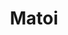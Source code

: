 ---
layout: place
title: Matoi
permalink: /california/san-diego/matoi.html
stateAbbr: CA
stateName: California
cityName: San Diego
seo:
  type: restaurant
  links: http://www.matoisandiego.com/
place_id: ChIJofAAlGT_24ARbD9iWnOF-9s
photos:
  - name: >-
      places/ChIJofAAlGT_24ARbD9iWnOF-9s/photos/AeeoHcL09VVf-DQQiPdmfYOXibkAszzKvb1Ce7iC4WXHLx0Tcoe_y9S54c73UPa_0Ln1SJJx4dgaftFMbP5QdrQmlbra_RL6radx9npo4QZE4mh3nRNPB4wetnOPJcEGDUStnCqEbYsgdnFQtFNG88pHk9toKjKIXWBxh1hEziMgoHZaiseJD9MYmJ6qmhNe3VmuLXcapcU7uNwUdA75B6cDiIyQCBgsDAOlGw1MRnqM8huzJbx8tJ6NavenC8dbuZGrVabWHCT87gn8EuExvsy8c7fviAmPUXxia_s5sC3CSVpQCrFw8DtZJ--BdM132by-8KeGho7TYeuFTPCEuNYEHRE1_pw1AVBij896OrO7-IZwFZee5gnU5-_xwr3F5CrYgjiQzii3XdZKvCEqAyDtOnztKwrUToYMT5czff6LzkSJLQ
    widthPx: 4000
    heightPx: 3000
    authorAttributions:
      - displayName: Takeshi Y
        uri: https://maps.google.com/maps/contrib/109462871597781898291
        photoUri: >-
          https://lh3.googleusercontent.com/a-/ALV-UjXYtr3e1DidZEnWMRDwJW14bG_h7LUtZLG3CUpAWU7ScS9R5-cK=s100-p-k-no-mo
    flagContentUri: >-
      https://www.google.com/local/imagery/report/?cb_client=maps_api_places.places_api&image_key=!1e10!2sCIHM0ogKEICAgID3hKPzBQ&hl=en-US
    googleMapsUri: >-
      https://www.google.com/maps/place//data=!3m4!1e2!3m2!1sCIHM0ogKEICAgID3hKPzBQ!2e10!4m2!3m1!1s0x80dbff649400f0a1:0xdbfb85735a623f6c
  - name: >-
      places/ChIJofAAlGT_24ARbD9iWnOF-9s/photos/AeeoHcLi5ixs_B0au7YKegsiKTL8vH7vRbSR46gN0HekOdGDlHaLMxdeHXby5l17TeIaQ2ZUM7BKiLEs4iRikvWb9Z-wNo-rAm6i73G7nYtNiD7FV9bmgl-UkW3puF_5KXxas_4TB6yAM-NFNcAp45LuRd_S8aD1PUtjPFDmkA2WcL54_QuyDgQsuOeZOhmIw9sH9uEcvLKRjjzuoKc5OE7Iu-a-N6ThWvEvXkyc3X-pSBUJOsuv0iIub52ob6lq0Zeo0645q1wPvT2dqL03XX_jqkcLYG1NxqEs7PBLm-VI6YssNQ
    widthPx: 3024
    heightPx: 4032
    authorAttributions:
      - displayName: Matoi
        uri: https://maps.google.com/maps/contrib/116096064024834485955
        photoUri: >-
          https://lh3.googleusercontent.com/a-/ALV-UjUt8Y-d8WA0_q7SXzthReZCP_Wmi6Qtjf-Yj9EZ7yPySv75ZTw=s100-p-k-no-mo
    flagContentUri: >-
      https://www.google.com/local/imagery/report/?cb_client=maps_api_places.places_api&image_key=!1e10!2sAF1QipMclvTJVNZO_tQeUadwEKlwtkG2JpICHKONUjuj&hl=en-US
    googleMapsUri: >-
      https://www.google.com/maps/place//data=!3m4!1e2!3m2!1sAF1QipMclvTJVNZO_tQeUadwEKlwtkG2JpICHKONUjuj!2e10!4m2!3m1!1s0x80dbff649400f0a1:0xdbfb85735a623f6c
  - name: >-
      places/ChIJofAAlGT_24ARbD9iWnOF-9s/photos/AeeoHcL2YY3LJowRzFGs1Cjq3JqAS3zU8lP1CtAxmMKTDdAzTr76ocl0yCDdi0fvMevHx9Yz2vM9eetAM9fb3bRXLg53q_uc_E8qsocg8NOfkCZxgee06KfTri6Wr2xS-Rmo_FGFuxTSaOeX04z_p9wio4FZRSK_tUAssgvEs8EXP3jiQPxnC5ScNvuy0Yk_yFEBuOoVhM3Xs0_XXq9xuvHk7agLfZ8YbdcS6yQYOYIpZ6QouBtSWHui1V4FPiCTa8c5u6NtCtJ8hdlgzhnCSyWfaO29J481paCCLvBi4VvWjx2kApwlT744kOs9yXejMfZJJp5gAlsQc9pQGONA4kE7PSzCWpSy9OhKb_l8iUS1DDf6OOVf-wvpj7KGk-NT8c47RVki1OV0x797BAx1llJasB6BssUv82Qt0P9fynx92PKddpkbhRkutmVVBgfs0hw4
    widthPx: 2840
    heightPx: 2130
    authorAttributions:
      - displayName: Takeshi Y
        uri: https://maps.google.com/maps/contrib/109462871597781898291
        photoUri: >-
          https://lh3.googleusercontent.com/a-/ALV-UjXYtr3e1DidZEnWMRDwJW14bG_h7LUtZLG3CUpAWU7ScS9R5-cK=s100-p-k-no-mo
    flagContentUri: >-
      https://www.google.com/local/imagery/report/?cb_client=maps_api_places.places_api&image_key=!1e10!2sCIABIhAA3ilW-yR_E2fmz6IADrEM&hl=en-US
    googleMapsUri: >-
      https://www.google.com/maps/place//data=!3m4!1e2!3m2!1sCIABIhAA3ilW-yR_E2fmz6IADrEM!2e10!4m2!3m1!1s0x80dbff649400f0a1:0xdbfb85735a623f6c
  - name: >-
      places/ChIJofAAlGT_24ARbD9iWnOF-9s/photos/AeeoHcKYWifMB5YHC4bJDHI07iOI281DKbGNMcKGfsZAMQSGmFWXTjqCqWKBBf8s4yUF7bVtRS2Ao5jlX6XKTqw66drtWU7oML84TJ6C_CCFbEvDqt8S-54XXbi7PO5Ky-3So1n9PLN9pHhxO5DAr5Jm6rx15zP7rW5_xhJrzPYoKV1hxSdcJNX9u0SIIphU9nNTPKc0UO7VflVrX1CiMj7kqfSLf3mUmhJwvWq-gMFioc0V-nkUY9Hq0LY3h8JzYkhprXq9U53PaLZ0NXbYtHSYARcxu6SphSpoGC5JpZYE4R5TLA
    widthPx: 2000
    heightPx: 2352
    authorAttributions:
      - displayName: Matoi
        uri: https://maps.google.com/maps/contrib/116096064024834485955
        photoUri: >-
          https://lh3.googleusercontent.com/a-/ALV-UjUt8Y-d8WA0_q7SXzthReZCP_Wmi6Qtjf-Yj9EZ7yPySv75ZTw=s100-p-k-no-mo
    flagContentUri: >-
      https://www.google.com/local/imagery/report/?cb_client=maps_api_places.places_api&image_key=!1e10!2sAF1QipN3b36jolpZ6Mx_ACT3mca3pyrdXyuU_w34ygNL&hl=en-US
    googleMapsUri: >-
      https://www.google.com/maps/place//data=!3m4!1e2!3m2!1sAF1QipN3b36jolpZ6Mx_ACT3mca3pyrdXyuU_w34ygNL!2e10!4m2!3m1!1s0x80dbff649400f0a1:0xdbfb85735a623f6c
  - name: >-
      places/ChIJofAAlGT_24ARbD9iWnOF-9s/photos/AeeoHcJr8XhOdkgw3kNlvZ43ouY7Az6xPXKD8_hp5JhzbXOURhCaS44cbXtnko5PhvqyoWSn0uijf76RiuVkt3T8wl0LKHKh88yn3DxKuwOJahWHX4doxUlZzu1kp5TOApjCFMYfOP6PqRL20KGSu_PpYyAy8CG65v4AFEAnYzkp3f-7cn8dVsfEZ01KAqEAOcw_iWxHkWp4A8FbrJMfSd976wvvZIughmV_e3BwYHGK-tDaUP7FiSB8NSxuxNsvg5aE3jPmFcIS_IKzvMtL1HeDdhRfVZaO443qbzaDxBqvPJZw2JxeSEXWqfvTRFm_pXreS6T2J3g-P6Np7436ofcwAfJnWNBDKm1VAw1sbjzYeBVPP1Bs4ThnN9GtKmf1dQbV4REwoflJZu4jLGmXRMdmXP7AAdiyDn3I-4VW5DmQ1m08q9n8mostWNhhnzrdF6Y9
    widthPx: 3562
    heightPx: 2671
    authorAttributions:
      - displayName: Takeshi Y
        uri: https://maps.google.com/maps/contrib/109462871597781898291
        photoUri: >-
          https://lh3.googleusercontent.com/a-/ALV-UjXYtr3e1DidZEnWMRDwJW14bG_h7LUtZLG3CUpAWU7ScS9R5-cK=s100-p-k-no-mo
    flagContentUri: >-
      https://www.google.com/local/imagery/report/?cb_client=maps_api_places.places_api&image_key=!1e10!2sCIABIhADycKzcQltgGfmz5sAAveI&hl=en-US
    googleMapsUri: >-
      https://www.google.com/maps/place//data=!3m4!1e2!3m2!1sCIABIhADycKzcQltgGfmz5sAAveI!2e10!4m2!3m1!1s0x80dbff649400f0a1:0xdbfb85735a623f6c
  - name: >-
      places/ChIJofAAlGT_24ARbD9iWnOF-9s/photos/AeeoHcLmMsIwS1ZEn1L0Ji9wMMlTFTSyLQWw6wlN-GwH3E2idJHu8eG4XC2te3p0yLkPXz1Xrx05GypoEdbVmXwPsAjGNFHjWqicHFVa9ZECQNATuxEFRoiDK_rfScRabgZBwznWVY9XjzX5IFIEO3EK1PDmZtocr2hm_Ljvhs-I7vU2O8U_NfifvEUy3G03q_aRvZguIAH5ioipCckwMNJxA9zFxPqYKq6iY_8oF7vckqUBMmYeD6VwISrAPXENCmhrWjyX2tj6dBliQegWfXPBFqw6UsztcdHHW-w_TkLkCsxBtZ0hi77ragaotSpN_tiFchXLG9kN-cKy43OAxJ1lqTWvcsjpq-QC3ux6-jmToB8hpjQrSqBrk7C3m6APYlDwDKRo9WJZqQvt5yFDghEixhzQXzzHyHllWQTIMh7-Iw39rJOr
    widthPx: 2960
    heightPx: 2220
    authorAttributions:
      - displayName: Takeshi Y
        uri: https://maps.google.com/maps/contrib/109462871597781898291
        photoUri: >-
          https://lh3.googleusercontent.com/a-/ALV-UjXYtr3e1DidZEnWMRDwJW14bG_h7LUtZLG3CUpAWU7ScS9R5-cK=s100-p-k-no-mo
    flagContentUri: >-
      https://www.google.com/local/imagery/report/?cb_client=maps_api_places.places_api&image_key=!1e10!2sCIHM0ogKEICAgID3hOOtnAE&hl=en-US
    googleMapsUri: >-
      https://www.google.com/maps/place//data=!3m4!1e2!3m2!1sCIHM0ogKEICAgID3hOOtnAE!2e10!4m2!3m1!1s0x80dbff649400f0a1:0xdbfb85735a623f6c
  - name: >-
      places/ChIJofAAlGT_24ARbD9iWnOF-9s/photos/AeeoHcJbE4pWvVDGrof9X8S342WyT5iEZGjlGzuD_iNAvJbyRTHP3pWiNEqklCCIj_S_U8QjTx6t2U20tCEY32Q4BXodqEGdsaaYfG7wxQmo1sKElSGSgGv9ZTW2Gr0im2TPU6DakmSNAxd8sdaYpmkNhTZxPZn61Ems0xTyFuUL3CHIhBupr3qemecj0pxbky04UN2OC9g_oqtL4fLstk4e6g2H_-Q0Cw9Fp9yNSLJLas_9DVu3nhobb1qCEpzlUOVxkqBOjv2yR76wyGnBz_UzMM0BHPmMIOEr2tNrNpTI_9gI7L-6VrfCTLeAPGfzddd3NktJ6Q8CiaaMtLHSEbERdBTNjLxQB37dqQrEOlrXKQ3VTWCzcQvj6e2kWtPWAENyUcBDi3DCjoNyLEL0R1iYF8-zatj4Rb17vhG4Dc2A1G22yQ
    widthPx: 3502
    heightPx: 2627
    authorAttributions:
      - displayName: Takeshi Y
        uri: https://maps.google.com/maps/contrib/109462871597781898291
        photoUri: >-
          https://lh3.googleusercontent.com/a-/ALV-UjXYtr3e1DidZEnWMRDwJW14bG_h7LUtZLG3CUpAWU7ScS9R5-cK=s100-p-k-no-mo
    flagContentUri: >-
      https://www.google.com/local/imagery/report/?cb_client=maps_api_places.places_api&image_key=!1e10!2sCIHM0ogKEICAgID3hKOfYA&hl=en-US
    googleMapsUri: >-
      https://www.google.com/maps/place//data=!3m4!1e2!3m2!1sCIHM0ogKEICAgID3hKOfYA!2e10!4m2!3m1!1s0x80dbff649400f0a1:0xdbfb85735a623f6c
  - name: >-
      places/ChIJofAAlGT_24ARbD9iWnOF-9s/photos/AeeoHcLLK2crLj72h78Q1qMFMYawTYKv15xOmkqzYB405gBXyA-B94T4_1BK_FLXzgJhsU2uA96yqsJoxkXZRgg24wss_QHWdfbDAOLLTuRwK7sSdrvRuQierhfIAd-xglsVIFXIHArWIWshYwo5LTW-UjxDgL2CQDoZawYSJ__eL07H1wuXeYxTQM4RVZDJ0HMjdE5ztR7dwVV7wn0zAERl1d2jYux2ZVHFhIrUh0BS0UYNa6bs957s-4XHrkQRO57H7QzLomhOZr2kB4yLN0bFHswiK7OYgxGE0DIMOcz-jHnZRxFgfGqTOdY0GF_623PiX4zU0kVURxAEoJu-2enkH0y5YkWZgbnrUQt1dt2vyBlSDvd7yZxqXM4mVCDT8caTpgjHZk_nFPp5u1OtaLGWgallJIbkaE9j2oNIHIh3ptpXHQ
    widthPx: 2108
    heightPx: 1581
    authorAttributions:
      - displayName: Takeshi Y
        uri: https://maps.google.com/maps/contrib/109462871597781898291
        photoUri: >-
          https://lh3.googleusercontent.com/a-/ALV-UjXYtr3e1DidZEnWMRDwJW14bG_h7LUtZLG3CUpAWU7ScS9R5-cK=s100-p-k-no-mo
    flagContentUri: >-
      https://www.google.com/local/imagery/report/?cb_client=maps_api_places.places_api&image_key=!1e10!2sCIHM0ogKEICAgIDntr-Kfg&hl=en-US
    googleMapsUri: >-
      https://www.google.com/maps/place//data=!3m4!1e2!3m2!1sCIHM0ogKEICAgIDntr-Kfg!2e10!4m2!3m1!1s0x80dbff649400f0a1:0xdbfb85735a623f6c
  - name: >-
      places/ChIJofAAlGT_24ARbD9iWnOF-9s/photos/AeeoHcKTIv2cJHB1TyBreqKX8lZkTqkutFfBUpxoCEnt4xxDzeaSR_2UB0XxVZPQJzCvJvLjDcIqqk6t1fOcsWHkwHaCZiM0kTZCG51W2eiyu3nC5hG3op2nsZ2ey2wIMp72WCokzj8pwELVnWVA7_J_YJtuq2bDos6msjR4h7f3lLcuYDtkvJsBwzwoZ4nMD2G-HlnK42k7kq2QYHK7qOiGqxaeoKx2cJ7jqJJNi2zHbz4dzVRCGjRUFnbPLZWYpNyYm_X87MLTnBzOiT7I7_vWQ8n4sUUOD_0YcGtN3moFNljHseK1MmsqJyinxivznlp0v0FvXk05w7QCPGr-ixh1JQASEqHw_oB0T3hbqib0a7sRA_D3X82Ni2BV8WyIPXb_NLVqB3pVf8eEFRV5O86dLkaAeSBtE0mxlKP0nuIxqo4LK64rsCWGZjG8eU8MLrRL
    widthPx: 3093
    heightPx: 2319
    authorAttributions:
      - displayName: Takeshi Y
        uri: https://maps.google.com/maps/contrib/109462871597781898291
        photoUri: >-
          https://lh3.googleusercontent.com/a-/ALV-UjXYtr3e1DidZEnWMRDwJW14bG_h7LUtZLG3CUpAWU7ScS9R5-cK=s100-p-k-no-mo
    flagContentUri: >-
      https://www.google.com/local/imagery/report/?cb_client=maps_api_places.places_api&image_key=!1e10!2sCIABIhAA3ilW-yR_E2fmz7MADl-Z&hl=en-US
    googleMapsUri: >-
      https://www.google.com/maps/place//data=!3m4!1e2!3m2!1sCIABIhAA3ilW-yR_E2fmz7MADl-Z!2e10!4m2!3m1!1s0x80dbff649400f0a1:0xdbfb85735a623f6c
  - name: >-
      places/ChIJofAAlGT_24ARbD9iWnOF-9s/photos/AeeoHcIzQQbY6f3MjQXnKrURlqk387H5vP-eFpF5WpIH10Gjd3rmvv0_uU7_nvw-JoI7dcKqCwNNLmR8hCFrWTBnwXfTMFCulepJ4Aug1vFPnYG7vMBywtf0qmS2gY0QaDe_RsLH_G6UBwlKo76uW-i1cD_KGJrWInAnOhMdHOKDpm1FO_jHkapjfMyI2NyFFwwRK54vrAMkrs09FMFr25A8Oq4UsUrrPi1buUmhw2-TAaUB4cc1s2DMsfDJmMUncW3f_o6o7pJdSIR_s1iLFtS7JlYE9t3h3fPuUMydJ1hC7xjgygwzRIFdkuRLHAY6mibf2drOWrgk0mslcbD9A4hP3Zhgy-1zuNt9qmcXa79Gi2rTz25dnAqKSDZuZKJN0Vf7LWQCunj837XTEk_5sLDrcI-qKx25laC1jB94_01Mf6criA
    widthPx: 4032
    heightPx: 3024
    authorAttributions:
      - displayName: Minh Phan
        uri: https://maps.google.com/maps/contrib/104082942473492101446
        photoUri: >-
          https://lh3.googleusercontent.com/a/ACg8ocKlAWEa41dG5qpcnAVMyJ7jgIHLMpjtBI1ZGvVJ0IZcRNCd13zx=s100-p-k-no-mo
    flagContentUri: >-
      https://www.google.com/local/imagery/report/?cb_client=maps_api_places.places_api&image_key=!1e10!2sCIHM0ogKEICAgIDJ6MLgAg&hl=en-US
    googleMapsUri: >-
      https://www.google.com/maps/place//data=!3m4!1e2!3m2!1sCIHM0ogKEICAgIDJ6MLgAg!2e10!4m2!3m1!1s0x80dbff649400f0a1:0xdbfb85735a623f6c
address: 4212 Convoy St, San Diego, CA 92111, USA
street: 4212 Convoy St
city: San Diego
state: CA
zip: '92111'
country: USA
neighborhood: Kearny Mesa
latitude: '32.818621'
longitude: '-117.155490'
accessibility_options:
  wheelchairAccessibleParking: true
  wheelchairAccessibleEntrance: true
  wheelchairAccessibleRestroom: true
  wheelchairAccessibleSeating: true
business_status: OPERATIONAL
name: Matoi
google_maps_links:
  directionsUri: >-
    https://www.google.com/maps/dir//''/data=!4m7!4m6!1m1!4e2!1m2!1m1!1s0x80dbff649400f0a1:0xdbfb85735a623f6c!3e0
  placeUri: https://maps.google.com/?cid=15851410043944714092
  writeAReviewUri: >-
    https://www.google.com/maps/place//data=!4m3!3m2!1s0x80dbff649400f0a1:0xdbfb85735a623f6c!12e1
  reviewsUri: >-
    https://www.google.com/maps/place//data=!4m4!3m3!1s0x80dbff649400f0a1:0xdbfb85735a623f6c!9m1!1b1
  photosUri: >-
    https://www.google.com/maps/place//data=!4m3!3m2!1s0x80dbff649400f0a1:0xdbfb85735a623f6c!10e5
primary_type: Sushi Restaurant
opening_hours:
  regular: null
  current: null
secondary_opening_hours:
  regular:
    weekdayDescriptions: null
    type: null
  current:
    weekdayDescriptions: null
    type: null
phone: (858) 737-4556
price_level: null
price_range: $100 &ndash; & up
rating: '4.7'
rating_count: 0
website: http://www.matoisandiego.com/
description: >-
  Discover Matoi in San Diego, CA$$$Nestled in San Diego, CA, Matoi stands out
  as a cozy, upscale sushi restaurant that specializes in exquisite
  omakase-style offerings and a selection of sake. This spot delivers refined
  multi-course meals featuring fresh nigiri and sashimi, drawing on traditional
  techniques for an authentic dining experience. Patrons can enjoy an inviting
  atmosphere with thoughtful accessibility features, making it a welcoming
  choice for various diners. As one of the top sushi destinations in the area,
  Matoi combines high-quality ingredients with a laid-back yet elegant vibe,
  perfect for those seeking memorable sushi experiences nearby.
generative_summary: >-
  Discover Matoi in San Diego, CA$$$Nestled in San Diego, CA, Matoi stands out
  as a cozy, upscale sushi restaurant that specializes in exquisite
  omakase-style offerings and a selection of sake. This spot delivers refined
  multi-course meals featuring fresh nigiri and sashimi, drawing on traditional
  techniques for an authentic dining experience. Patrons can enjoy an inviting
  atmosphere with thoughtful accessibility features, making it a welcoming
  choice for various diners. As one of the top sushi destinations in the area,
  Matoi combines high-quality ingredients with a laid-back yet elegant vibe,
  perfect for those seeking memorable sushi experiences nearby.
generative_disclosure: Summarized by AI using the Grok-3-Mini model.
reviews:
  - name: >-
      places/ChIJofAAlGT_24ARbD9iWnOF-9s/reviews/ChZDSUhNMG9nS0VJQ0FnTUNJeDdhWENnEAE
    relativePublishTimeDescription: a week ago
    rating: 5
    text:
      text: >-
        Matoi is hands down one of the best dining experiences I've had in San
        Diego. So personable and feels like a meal with an old friend with the
        chef. Honestly, we only come to dine with the chef cuz he’s hot. Anyway,
        highly recommend.


        A true San Diego gem.
      languageCode: en
    originalText:
      text: >-
        Matoi is hands down one of the best dining experiences I've had in San
        Diego. So personable and feels like a meal with an old friend with the
        chef. Honestly, we only come to dine with the chef cuz he’s hot. Anyway,
        highly recommend.


        A true San Diego gem.
      languageCode: en
    authorAttribution:
      displayName: Pink Winter
      uri: https://www.google.com/maps/contrib/112948555788367363051/reviews
      photoUri: >-
        https://lh3.googleusercontent.com/a-/ALV-UjUu0miTQqCOP6dvxEyEyeeO3DgDaJeAIchBEVvsCPr8FiBwHfxb=s128-c0x00000000-cc-rp-mo
    publishTime: '2025-04-05T04:13:20.329385Z'
    flagContentUri: >-
      https://www.google.com/local/review/rap/report?postId=ChZDSUhNMG9nS0VJQ0FnTUNJeDdhWENnEAE&d=17924085&t=1
    googleMapsUri: >-
      https://www.google.com/maps/reviews/data=!4m6!14m5!1m4!2m3!1sChZDSUhNMG9nS0VJQ0FnTUNJeDdhWENnEAE!2m1!1s0x80dbff649400f0a1:0xdbfb85735a623f6c
  - name: >-
      places/ChIJofAAlGT_24ARbD9iWnOF-9s/reviews/ChdDSUhNMG9nS0VJQ0FnTUNJdjlXc2dBRRAB
    relativePublishTimeDescription: a week ago
    rating: 5
    text:
      text: >-
        Omakase at Matoi is on a whole different level. I got to try so many
        unique dishes I’d never had before, and the quality was unreal. The
        chef’s skills, the welcoming vibe, and the top notch service made it
        feel like an elevated home-cooked meal. It’s casual, fun, and
        unforgettable, truly a hidden gem and I can’t recommend it enough. Matoi
        is a must-visit in San Diego.
      languageCode: en
    originalText:
      text: >-
        Omakase at Matoi is on a whole different level. I got to try so many
        unique dishes I’d never had before, and the quality was unreal. The
        chef’s skills, the welcoming vibe, and the top notch service made it
        feel like an elevated home-cooked meal. It’s casual, fun, and
        unforgettable, truly a hidden gem and I can’t recommend it enough. Matoi
        is a must-visit in San Diego.
      languageCode: en
    authorAttribution:
      displayName: Anh Nguyen
      uri: https://www.google.com/maps/contrib/104031640006412528399/reviews
      photoUri: >-
        https://lh3.googleusercontent.com/a-/ALV-UjWzpsaIV_ok6TBhI3DL3hNnqFlvPxUYlN9LV4CwmsyJ9kKk-82f=s128-c0x00000000-cc-rp-mo
    publishTime: '2025-04-05T22:22:29.978904Z'
    flagContentUri: >-
      https://www.google.com/local/review/rap/report?postId=ChdDSUhNMG9nS0VJQ0FnTUNJdjlXc2dBRRAB&d=17924085&t=1
    googleMapsUri: >-
      https://www.google.com/maps/reviews/data=!4m6!14m5!1m4!2m3!1sChdDSUhNMG9nS0VJQ0FnTUNJdjlXc2dBRRAB!2m1!1s0x80dbff649400f0a1:0xdbfb85735a623f6c
  - name: >-
      places/ChIJofAAlGT_24ARbD9iWnOF-9s/reviews/ChZDSUhNMG9nS0VJQ0FnSUNfaWZqUUFnEAE
    relativePublishTimeDescription: 2 months ago
    rating: 5
    text:
      text: >-
        Truly the best sushi place in town. Crazy chilled beer, flavorful and
        interesting sake selection, most importantly the fish. Love and will
        come again
      languageCode: en
    originalText:
      text: >-
        Truly the best sushi place in town. Crazy chilled beer, flavorful and
        interesting sake selection, most importantly the fish. Love and will
        come again
      languageCode: en
    authorAttribution:
      displayName: 22 11
      uri: https://www.google.com/maps/contrib/104264700520151822916/reviews
      photoUri: >-
        https://lh3.googleusercontent.com/a-/ALV-UjUjuS2OuIwC7UzMJ0P18kaIGWfT9nRvziM2_Nz7qgVONLTGBW5k=s128-c0x00000000-cc-rp-mo
    publishTime: '2025-01-17T04:26:50.953096Z'
    flagContentUri: >-
      https://www.google.com/local/review/rap/report?postId=ChZDSUhNMG9nS0VJQ0FnSUNfaWZqUUFnEAE&d=17924085&t=1
    googleMapsUri: >-
      https://www.google.com/maps/reviews/data=!4m6!14m5!1m4!2m3!1sChZDSUhNMG9nS0VJQ0FnSUNfaWZqUUFnEAE!2m1!1s0x80dbff649400f0a1:0xdbfb85735a623f6c
  - name: >-
      places/ChIJofAAlGT_24ARbD9iWnOF-9s/reviews/ChdDSUhNMG9nS0VJQ0FnSURqdWNLei1nRRAB
    relativePublishTimeDescription: 11 months ago
    rating: 5
    text:
      text: >-
        Everything here tastes fresh and traditional.  Chef TJ was not only
        funny with his dad jokes but he also taught us about his sushi making
        process. The waitress who took care of us was also very kind and
        welcoming. It’s our new favorite sushi spot in San Diego and we’ll be
        back with others!
      languageCode: en
    originalText:
      text: >-
        Everything here tastes fresh and traditional.  Chef TJ was not only
        funny with his dad jokes but he also taught us about his sushi making
        process. The waitress who took care of us was also very kind and
        welcoming. It’s our new favorite sushi spot in San Diego and we’ll be
        back with others!
      languageCode: en
    authorAttribution:
      displayName: Joji Bronner
      uri: https://www.google.com/maps/contrib/109764135434148803955/reviews
      photoUri: >-
        https://lh3.googleusercontent.com/a/ACg8ocJtuJxa_ezDWMkLxdha3oge0rpjRkQtnwZsDweDktmE-PymHVLK=s128-c0x00000000-cc-rp-mo-ba4
    publishTime: '2024-05-05T05:44:07.714417Z'
    flagContentUri: >-
      https://www.google.com/local/review/rap/report?postId=ChdDSUhNMG9nS0VJQ0FnSURqdWNLei1nRRAB&d=17924085&t=1
    googleMapsUri: >-
      https://www.google.com/maps/reviews/data=!4m6!14m5!1m4!2m3!1sChdDSUhNMG9nS0VJQ0FnSURqdWNLei1nRRAB!2m1!1s0x80dbff649400f0a1:0xdbfb85735a623f6c
  - name: >-
      places/ChIJofAAlGT_24ARbD9iWnOF-9s/reviews/ChdDSUhNMG9nS0VJQ0FnSUNOaHN5LThnRRAB
    relativePublishTimeDescription: a year ago
    rating: 5
    text:
      text: >-
        An amazing experience all around. The chef was spectacular and the
        service was terrific. I ordered the Omakase, and the presentation of
        everything from the first dish to the ice cream at the end was nothing
        short of special. It was my 3rd Omakase but felt like the first real one
        I've been to. Would definitely recommend!
      languageCode: en
    originalText:
      text: >-
        An amazing experience all around. The chef was spectacular and the
        service was terrific. I ordered the Omakase, and the presentation of
        everything from the first dish to the ice cream at the end was nothing
        short of special. It was my 3rd Omakase but felt like the first real one
        I've been to. Would definitely recommend!
      languageCode: en
    authorAttribution:
      displayName: Matt E
      uri: https://www.google.com/maps/contrib/102553180192060004152/reviews
      photoUri: >-
        https://lh3.googleusercontent.com/a-/ALV-UjUMsN6idmrGmqOYFT1D7yyTtd5c4k434SLOOLhCz9azAmEBV5g=s128-c0x00000000-cc-rp-mo-ba2
    publishTime: '2024-01-14T00:53:54.784681Z'
    flagContentUri: >-
      https://www.google.com/local/review/rap/report?postId=ChdDSUhNMG9nS0VJQ0FnSUNOaHN5LThnRRAB&d=17924085&t=1
    googleMapsUri: >-
      https://www.google.com/maps/reviews/data=!4m6!14m5!1m4!2m3!1sChdDSUhNMG9nS0VJQ0FnSUNOaHN5LThnRRAB!2m1!1s0x80dbff649400f0a1:0xdbfb85735a623f6c
review_summary: >-
  What Visitors Are Saying About This Sushi Gem$$$Folks rave about the
  outstanding quality of the fish and creative omakase menus that bring fresh,
  unique flavors to the table, making it a go-to for anyone craving top-notch
  sushi in the neighborhood. Many highlight the welcoming and relaxed ambiance
  that adds a fun, approachable feel to every visit, turning meals into
  enjoyable highlights. Service stands out as friendly and attentive, enhancing
  the overall experience without overwhelming the spotlight on the food. While
  some note the traditional touches and variety of drinks like sake and beer,
  it's clear this place delivers consistent satisfaction for groups or solo
  diners looking for a solid sushi outing. Overall, it's a spot that keeps
  drawing people back for its reliable charm and delicious offerings, ideal for
  exploring local favorites.
review_disclosure: Summarized by AI using the Grok-3-Mini model.
parking_options:
  freeParkingLot: true
  freeStreetParking: true
payment_options:
  acceptsCreditCards: true
  acceptsDebitCards: true
  acceptsCashOnly: false
allow_dogs: null
curbside_pickup: false
delivery: false
dine_in: true
good_for_children: false
good_for_groups: null
good_for_sports: false
live_music: false
menu_for_children: false
outdoor_seating: false
reservable: true
restroom: true
serves_beer: true
serves_breakfast: null
serves_brunch: null
serves_cocktails: false
serves_coffee: false
serves_dinner: true
serves_dessert: true
serves_lunch: null
serves_vegetarian_food: false
serves_wine: true
takeout: false
update_category: pro
places_description: >-
  Upmarket restaurant offering refined multi-course sushi meals, including
  nigiri & sashmi.

---